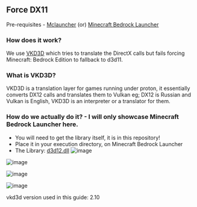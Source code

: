 ## Force DX11

Pre-requisites - [Mclauncher](https://github.com/MCMrARM/mc-w10-version-launcher/releases/tag/0.4.0) (or) [Minecraft Bedrock Launcher](https://bedrocklauncher.github.io/)
### How does it work?

We use [VKD3D](https://github.com/HansKristian-Work/vkd3d-proton) which tries to translate the DirectX calls but fails forcing Minecraft: Bedrock Edition to fallback to d3d11.
### What is VKD3D?

VKD3D is a translation layer for games running under proton, it essentially converts DX12 calls and translates them to Vulkan eg; DX12 is Russian and Vulkan is English, VKD3D is an interpreter or a translator for them.

### How do we actually do it? - I will only showcase Minecraft Bedrock Launcher here.

* You will need to get the library itself, it is in this repository!
* Place it in your execution directory, on Minecraft Bedrock Launcher
* The Library: [d3d12.dll](https://raw.githubusercontent.com/Hzqkii/DX11-Bedrock-Guide/main/d3d12.dll)
![image](https://github.com/Hzqkii/DX11-Bedrock-Guide/assets/128440086/fa39abba-efe9-4f02-9139-904588779460)

![image](https://github.com/Hzqkii/DX11-Bedrock-Guide/assets/128440086/2a9edc6b-107a-4246-a74e-bc16d3a366cf)

![image](https://github.com/Hzqkii/DX11-Bedrock-Guide/assets/128440086/688155dc-24f0-46eb-a234-fa7737c4e85d)

![image](https://github.com/Hzqkii/DX11-Bedrock-Guide/assets/128440086/b479cc82-866b-4a52-9777-c2183c170795)


vkd3d version used in this guide: 2.10
